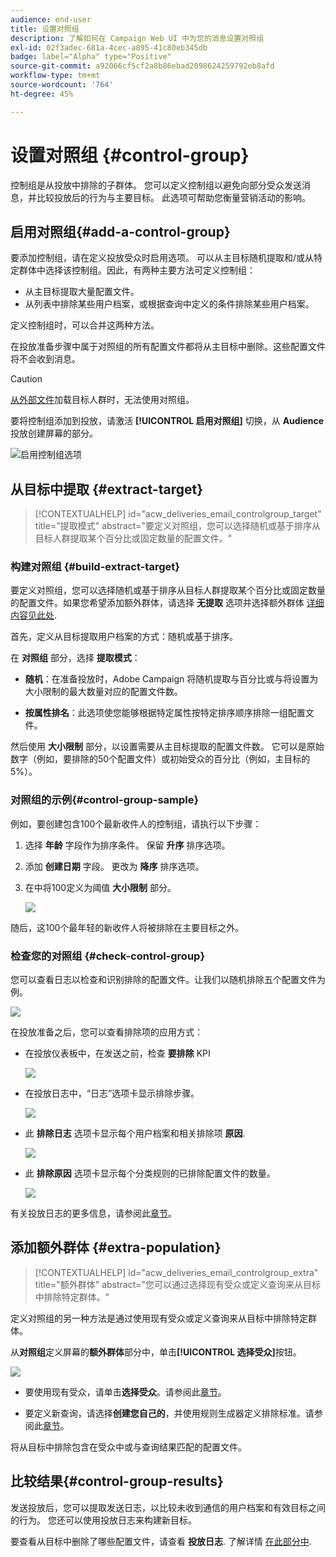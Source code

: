 ```yaml
---
audience: end-user
title: 设置对照组
description: 了解如何在 Campaign Web UI 中为您的消息设置对照组
exl-id: 02f3adec-681a-4cec-a895-41c80eb345db
badge: label="Alpha" type="Positive"
source-git-commit: a92066cf5cf2a8b86ebad2098624259792eb8afd
workflow-type: tm+mt
source-wordcount: '764'
ht-degree: 45%

---
```


# 设置对照组 {#control-group}

控制组是从投放中排除的子群体。 您可以定义控制组以避免向部分受众发送消息，并比较投放后的行为与主要目标。 此选项可帮助您衡量营销活动的影响。

## 启用对照组{#add-a-control-group}

要添加控制组，请在定义投放受众时启用选项。 可以从主目标随机提取和/或从特定群体中选择该控制组。因此，有两种主要方法可定义控制组：

* 从主目标提取大量配置文件。
* 从列表中排除某些用户档案，或根据查询中定义的条件排除某些用户档案。

定义控制组时，可以合并这两种方法。

在投放准备步骤中属于对照组的所有配置文件都将从主目标中删除。这些配置文件将不会收到消息。

>[!CAUTION]
>
>[从外部文件](file-audience.md)加载目标人群时，无法使用对照组。

要将控制组添加到投放，请激活 **[!UICONTROL 启用对照组]** 切换，从 **Audience** 投放创建屏幕的部分。

![启用控制组选项](assets/control-group1.png)


## 从目标中提取 {#extract-target}

>[!CONTEXTUALHELP]
>id="acw_deliveries_email_controlgroup_target"
>title="提取模式"
>abstract="要定义对照组，您可以选择随机或基于排序从目标人群提取某个百分比或固定数量的配置文件。"


### 构建对照组 {#build-extract-target}

要定义对照组，您可以选择随机或基于排序从目标人群提取某个百分比或固定数量的配置文件。如果您希望添加额外群体，请选择 **无提取** 选项并选择额外群体 [详细内容见此处](#extra-population).

首先，定义从目标提取用户档案的方式：随机或基于排序。

在 **对照组** 部分，选择 **提取模式**：

* **随机**：在准备投放时，Adobe Campaign 将随机提取与百分比或与将设置为大小限制的最大数量对应的配置文件数。

* **按属性排名**：此选项使您能够根据特定属性按特定排序顺序排除一组配置文件。


然后使用 **大小限制** 部分，以设置需要从主目标提取的配置文件数。 它可以是原始数字（例如，要排除的50个配置文件）或初始受众的百分比（例如，主目标的5%）。


### 对照组的示例{#control-group-sample}

例如，要创建包含100个最新收件人的控制组，请执行以下步骤：

1. 选择 **年龄** 字段作为排序条件。 保留 **升序** 排序选项。
1. 添加 **创建日期** 字段。 更改为 **降序** 排序选项。
1. 在中将100定义为阈值 **大小限制** 部分。

   ![](assets/control-group2.png)

随后，这100个最年轻的新收件人将被排除在主要目标之外。

### 检查您的对照组 {#check-control-group}

您可以查看日志以检查和识别排除的配置文件。让我们以随机排除五个配置文件为例。

![](assets/control-group4.png)

在投放准备之后，您可以查看排除项的应用方式：

* 在投放仪表板中，在发送之前，检查 **要排除** KPI

   ![](assets/control-group5.png)

* 在投放日志中，“日志”选项卡显示排除步骤。

   ![](assets/control-group-sample-logs.png)


* 此 **排除日志** 选项卡显示每个用户档案和相关排除项 **原因**.

   ![](assets/control-group6.png)

* 此 **排除原因** 选项卡显示每个分类规则的已排除配置文件的数量。

   ![](assets/control-group7.png)

有关投放日志的更多信息，请参阅此[章节](../monitor/delivery-logs.md)。

## 添加额外群体 {#extra-population}

>[!CONTEXTUALHELP]
>id="acw_deliveries_email_controlgroup_extra"
>title="额外群体"
>abstract="您可以通过选择现有受众或定义查询来从目标中排除特定群体。"

定义对照组的另一种方法是通过使用现有受众或定义查询来从目标中排除特定群体。

从&#x200B;**对照组**&#x200B;定义屏幕的&#x200B;**额外群体**&#x200B;部分中，单击&#x200B;**[!UICONTROL 选择受众]**&#x200B;按钮。

![](assets/control-group3.png)

* 要使用现有受众，请单击&#x200B;**选择受众**。请参阅此[章节](add-audience.md)。

* 要定义新查询，请选择&#x200B;**创建您自己的**，并使用规则生成器定义排除标准。请参阅此[章节](segment-builder.md)。

将从目标中排除包含在受众中或与查询结果匹配的配置文件。

## 比较结果{#control-group-results}

发送投放后，您可以提取发送日志，以比较未收到通信的用户档案和有效目标之间的行为。 您还可以使用投放日志来构建新目标。

要查看从目标中删除了哪些配置文件，请查看 **投放日志**. 了解详情 [在此部分中](#check-control-group).


